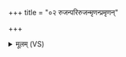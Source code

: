 +++
title = "०२ रुजन्परिरुजन्मृणन्प्रमृणन्"

+++
<details><summary>मूलम् (VS)</summary>

रु॒जन्प॑रिरु॒जन्मृ॒णन्प्र॑मृ॒णन् ॥
</details>